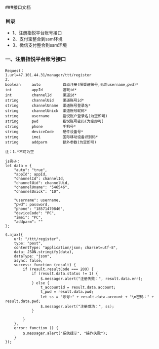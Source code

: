 ###接口文档
### 目录
- 1、注册指悦平台账号接口
- 2、支付宝整合到ssm环境
- 3、微信支付整合到ssm环境

### 一、注册指悦平台账号接口
    Request：
    1.url=47.101.44.31/manager/ttt/register
    2.
    boolean     auto          自动注册(限渠道账号,无需username,pwd)*
    int         appId         游戏id*
    int         channelId     渠道id*
    string      channelUid    渠道账号id*
    string      channelUname  渠道账号登录名*
    string      channelUnick  渠道账号昵称*
    string      username      指悦账户登录名(为空即可)
    string      pwd           指悦账号密码(为空即可)
    string      phone         手机号*
    string      deviceCode    硬件设备号*
    string      imei          国际移动设备识别码*
    string      addparm       额外参数(为空即可)
    
    注：1.*不可为空
    
    js例子：
    let data = {
        "auto": "true",
        "appId": appId,
        "channelId": channelId,
        "channelUid": channelUid,
        "channelUname": "546546",
        "channelUnick": "10",

        "username": username,
        "pwd": password,
        "phone": "18571470846",
        "deviceCode": "PC",
        "imei": "PC",
        "addparm": ""
    };

    $.ajax({
        url: "/ttt/register",
        type: "post",
        contentType: "application/json; charset=utf-8",
        data: JSON.stringify(data),
        dataType: "json",
        async: false,
        success: function (result) {
            if (result.resultCode === 200) {
                if (result.data.status != 1) {
                    $.messager.alert("注册失败：", result.data.err);
                } else {
                    t_accountid = result.data.account;
                    t_pwd = result.data.pwd;
                    let ss = "账号:" + result.data.account + "\n密码：" + result.data.pwd;
                    $.messager.alert("注册成功：", ss);
                }

            }
        },
        error: function () {
            $.messager.alert("系统提示", "操作失败");
        }
    });